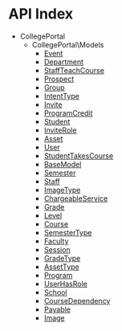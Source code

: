 API Index
=========

* CollegePortal
    * CollegePortal\Models
        * [Event](CollegePortal-Models-Event.md)
        * [Department](CollegePortal-Models-Department.md)
        * [StaffTeachCourse](CollegePortal-Models-StaffTeachCourse.md)
        * [Prospect](CollegePortal-Models-Prospect.md)
        * [Group](CollegePortal-Models-Group.md)
        * [IntentType](CollegePortal-Models-IntentType.md)
        * [Invite](CollegePortal-Models-Invite.md)
        * [ProgramCredit](CollegePortal-Models-ProgramCredit.md)
        * [Student](CollegePortal-Models-Student.md)
        * [InviteRole](CollegePortal-Models-InviteRole.md)
        * [Asset](CollegePortal-Models-Asset.md)
        * [User](CollegePortal-Models-User.md)
        * [StudentTakesCourse](CollegePortal-Models-StudentTakesCourse.md)
        * [BaseModel](CollegePortal-Models-BaseModel.md)
        * [Semester](CollegePortal-Models-Semester.md)
        * [Staff](CollegePortal-Models-Staff.md)
        * [ImageType](CollegePortal-Models-ImageType.md)
        * [ChargeableService](CollegePortal-Models-ChargeableService.md)
        * [Grade](CollegePortal-Models-Grade.md)
        * [Level](CollegePortal-Models-Level.md)
        * [Course](CollegePortal-Models-Course.md)
        * [SemesterType](CollegePortal-Models-SemesterType.md)
        * [Faculty](CollegePortal-Models-Faculty.md)
        * [Session](CollegePortal-Models-Session.md)
        * [GradeType](CollegePortal-Models-GradeType.md)
        * [AssetType](CollegePortal-Models-AssetType.md)
        * [Program](CollegePortal-Models-Program.md)
        * [UserHasRole](CollegePortal-Models-UserHasRole.md)
        * [School](CollegePortal-Models-School.md)
        * [CourseDependency](CollegePortal-Models-CourseDependency.md)
        * [Payable](CollegePortal-Models-Payable.md)
        * [Image](CollegePortal-Models-Image.md)


